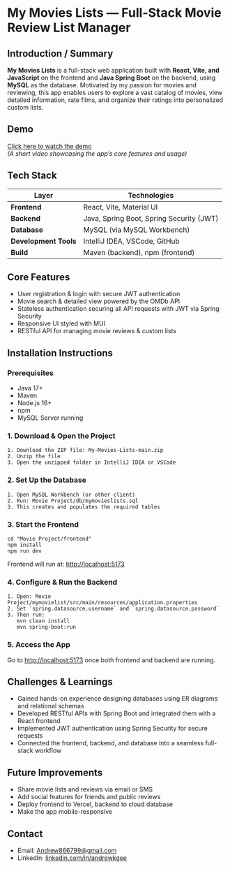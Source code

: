 # My Movies Lists — Full-Stack Movie Review List Manager

## Introduction / Summary

**My Movies Lists** is a full-stack web application built with **React, Vite, and JavaScript** on the frontend and **Java Spring Boot** on the backend, using **MySQL** as the database. Motivated by my passion for movies and reviewing, this app enables users to explore a vast catalog of movies, view detailed information, rate films, and organize their ratings into personalized custom lists.

## Demo

[Click here to watch the demo](https://youtu.be/9AYR0rqFDvc)  
*(A short video showcasing the app’s core features and usage)*

## Tech Stack

| Layer      | Technologies |
|------------|--------------|
| **Frontend**  | React, Vite, Material UI |
| **Backend**   | Java, Spring Boot, Spring Security (JWT) |
| **Database**  | MySQL (via MySQL Workbench) |
| **Development Tools**     | IntelliJ IDEA, VSCode, GitHub |
| **Build**     | Maven (backend), npm (frontend) |

## Core Features

- User registration & login with secure JWT authentication  
- Movie search & detailed view powered by the OMDb API  
- Stateless authentication securing all API requests with JWT via Spring Security
- Responsive UI styled with MUI  
- RESTful API for managing movie reviews & custom lists  

## Installation Instructions

### Prerequisites

- Java 17+  
- Maven  
- Node.js 16+  
- npm  
- MySQL Server running

### 1. Download & Open the Project

```
1. Download the ZIP file: My-Movies-Lists-main.zip
2. Unzip the file
3. Open the unzipped folder in IntelliJ IDEA or VSCode
```

### 2. Set Up the Database

```
1. Open MySQL Workbench (or other client)
2. Run: Movie Project/db/mymovieslists.sql
3. This creates and populates the required tables
```

### 3. Start the Frontend

```
cd "Movie Project/frontend"
npm install
npm run dev
```
Frontend will run at: [http://localhost:5173](http://localhost:5173)

### 4. Configure & Run the Backend

```
1. Open: Movie Project/mymovielist/src/main/resources/application.properties
2. Set `spring.datasource.username` and `spring.datasource.password`
3. Then run:
   mvn clean install
   mvn spring-boot:run
```

### 5. Access the App

Go to [http://localhost:5173](http://localhost:5173) once both frontend and backend are running.

## Challenges & Learnings

- Gained hands-on experience designing databases using ER diagrams and relational schemas 
- Developed RESTful APIs with Spring Boot and integrated them with a React frontend
- Implemented JWT authentication using Spring Security for secure requests
- Connected the frontend, backend, and database into a seamless full-stack workflow

## Future Improvements

- Share movie lists and reviews via email or SMS  
- Add social features for friends and public reviews  
- Deploy frontend to Vercel, backend to cloud database  
- Make the app mobile-responsive

## Contact

- Email: [Andrew866799@gmail.com](mailto:Andrew866799@gmail.com)  
- LinkedIn: [linkedin.com/in/andrewkgee](https://www.linkedin.com/in/andrewkgee)
